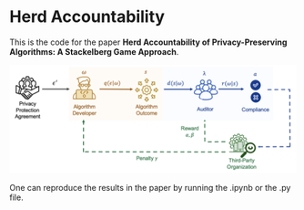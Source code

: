 # Herd Accountability

This is the code for the paper **Herd Accountability of Privacy-Preserving Algorithms:
A Stackelberg Game Approach**.

![alt text](https://github.com/lucileee5657/Herd_Accountability/blob/main/herd_audit_framework.png)

One can reproduce the results in the paper by running the .ipynb or the .py file.
